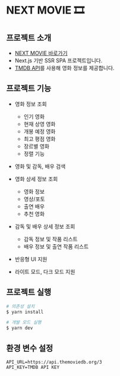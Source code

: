 # NEXT MOVIE 🎞

## 프로젝트 소개
- [NEXT MOVIE 바로가기](https://next-movie-three.vercel.app/)
- Next.js 기반 SSR SPA 프로젝트입니다.
- [TMDB API](https://www.themoviedb.org/)를 사용해 영화 정보를 제공합니다.

## 프로젝트 기능

- 영화 정보 조회
  - 인기 영화
  - 현재 상영 영화
  - 개봉 예정 영화
  - 최고 평점 영화
  - 장르별 영화
  - 정렬 기능

- 영화 및 감독, 배우 검색

- 영화 상세 정보 조회
  - 영화 정보
  - 영상/포토
  - 출연 배우
  - 추천 영화

- 감독 및 배우 상세 정보 조회
  - 감독 정보 및 작품 리스트
  - 배우 정보 및 출연 작품 리스트

- 반응형 UI 지원
- 라이트 모드, 다크 모드 지원

## 프로젝트 실행

```bash
# 의존성 설치
$ yarn install

# 개발 모드 실행
$ yarn dev
```

## 환경 변수 설정

```
API_URL=https://api.themoviedb.org/3
API_KEY=TMDB API KEY
```
